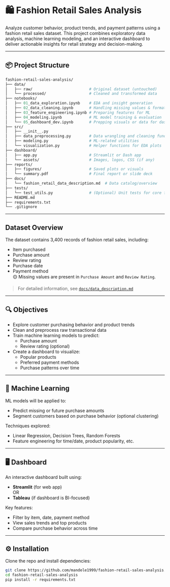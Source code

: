 # 🛍️ Fashion Retail Sales Analysis

Analyze customer behavior, product trends, and payment patterns using a fashion retail sales dataset. This project combines exploratory data analysis, machine learning modeling, and an interactive dashboard to deliver actionable insights for retail strategy and decision-making.

---

## 📦 Project Structure

```graphql
fashion-retail-sales-analysis/
├── data/
│   ├── raw/                         # Original dataset (untouched)
│   └── processed/                   # Cleaned and transformed data
├── notebooks/
│   ├── 01_data_exploration.ipynb    # EDA and insight generation
│   ├── 02_data_cleaning.ipynb       # Handling missing values & formatting
│   ├── 03_feature_engineering.ipynb # Preparing features for ML
│   ├── 04_modeling.ipynb            # ML model training & evaluation
│   └── 05_dashboard_dev.ipynb       # Prepping visuals or data for dashboard
├── src/
│   ├── __init__.py
│   ├── data_preprocessing.py        # Data wrangling and cleaning functions
│   ├── modeling.py                  # ML-related utilities
│   └── visualization.py             # Helper functions for EDA plots
├── dashboard/
│   ├── app.py                       # Streamlit or Dash app
│   └── assets/                      # Images, logos, CSS (if any)
├── reports/
│   ├── figures/                     # Saved plots or visuals
│   └── summary.pdf                  # Final report or slide deck
├── docs/
│   └── fashion_retail_data_description.md  # Data catalog/overview
├── tests/
│   └── test_utils.py                # (Optional) Unit tests for core functions
├── README.md
├── requirements.txt
└── .gitignore
```
---
## Dataset Overview

The dataset contains 3,400 records of fashion retail sales, including:
- Item purchased
- Purchase amount
- Review rating
- Purchase date
- Payment method  
🟡 Missing values are present in `Purchase Amount` and `Review Rating`.

> For detailed information, see [`docs/data_description.md`](docs/data_description.md)

---

## 🔍 Objectives

- Explore customer purchasing behavior and product trends
- Clean and preprocess raw transactional data
- Train machine learning models to predict:
  - Purchase amount
  - Review rating (optional)
- Create a dashboard to visualize:
  - Popular products
  - Preferred payment methods
  - Purchase patterns over time

---

## 🧠 Machine Learning

ML models will be applied to:
- Predict missing or future purchase amounts
- Segment customers based on purchase behavior (optional clustering)

Techniques explored:
- Linear Regression, Decision Trees, Random Forests
- Feature engineering for time/date, product popularity, etc.

---

## 🖥️ Dashboard

An interactive dashboard built using:
- **Streamlit** (for web app)  
OR  
- **Tableau** (if dashboard is BI-focused)

Key features:
- Filter by item, date, payment method
- View sales trends and top products
- Compare purchase behavior across time

---

## ⚙️ Installation

Clone the repo and install dependencies:
```bash
git clone https://github.com/mandele1999/fashion-retail-sales-analysis.git
cd fashion-retail-sales-analysis
pip install -r requirements.txt
